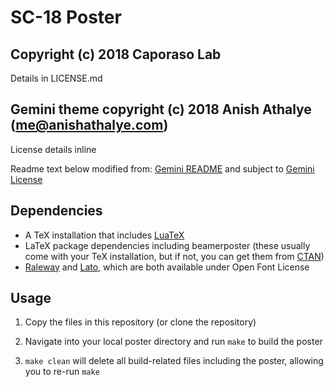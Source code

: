 # SC-18 Poster
## Copyright (c) 2018 Caporaso Lab
Details in LICENSE.md

## Gemini theme copyright (c) 2018 Anish Athalye (me@anishathalye.com)
License details inline

Readme text below modified from: [Gemini README] and subject to [Gemini License]

## Dependencies

* A TeX installation that includes [LuaTeX]
* LaTeX package dependencies including beamerposter (these usually come with
  your TeX installation, but if not, you can get them from [CTAN])
* [Raleway] and [Lato], which are both available under Open Font License

## Usage

1. Copy the files in this repository (or clone the repository)

1. Navigate into your local poster directory and run `make` to build the poster

1. `make clean` will delete all build-related files including the poster, allowing you to re-run `make`


[beamerposter]: https://github.com/deselaers/latex-beamerposter
[LuaTeX]: http://www.luatex.org/
[CTAN]: https://ctan.org/
[Raleway]: https://www.fontsquirrel.com/fonts/raleway
[Lato]: https://www.fontsquirrel.com/fonts/lato
[Gemini README]: https://github.com/anishathalye/gemini/blob/master/README.md
[Gemini License]: https://github.com/anishathalye/gemini/blob/master/LICENSE.md
